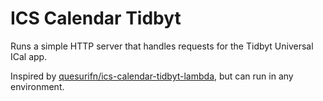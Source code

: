 # ICS Calendar Tidbyt

Runs a simple HTTP server that handles requests for the Tidbyt Universal ICal app.

Inspired by [quesurifn/ics-calendar-tidbyt-lambda](https://github.com/quesurifn/ics-calendar-tidbyt-lambda), but can run in any environment.
